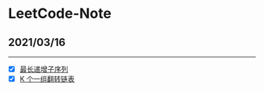 # LeetCode-Note



## 2021/03/16
---
- [x] [最长递增子序列](https://www.wolai.com/marlon/usdH3P2GNHcMDcJ3wt9qsb)
- [x] [K 个一组翻转链表](https://www.wolai.com/marlon/xrchS8JP278HhbXFdC1rug)